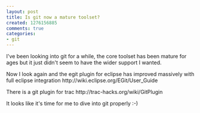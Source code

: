 ```yaml
---
layout: post
title: Is git now a mature toolset?
created: 1276156885
comments: true
categories:
- git
---
```

<p>
I've been looking into git for a while, the core toolset has been mature for ages but it just didn't seem to have the wider support I wanted.
</p>
<p>
Now I look again and the egit plugin for eclipse has improved massively with full eclipse integration http://wiki.eclipse.org/EGit/User_Guide
</p>
<p>
There is a git plugin for trac http://trac-hacks.org/wiki/GitPlugin
</p>
<p>
It looks like it's time for me to dive into git properly :-) 
</p>
